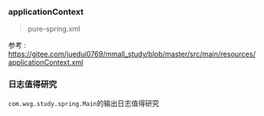 
### applicationContext

> pure-spring.xml

参考 : <https://gitee.com/juedui0769/mmall_study/blob/master/src/main/resources/applicationContext.xml>

### 日志值得研究

`com.wxg.study.spring.Main`的输出日志值得研究



